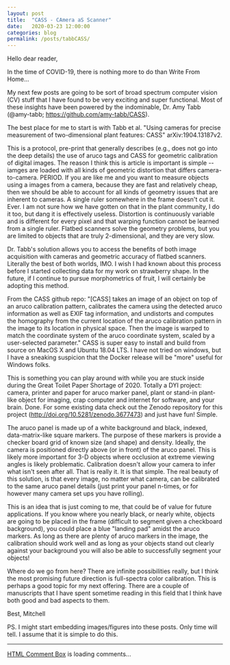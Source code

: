 ```yaml
---
layout: post
title:  "CASS - CAmera aS Scanner"
date:   2020-03-23 12:00:00
categories: blog
permalink: /posts/tabbCASS/
---
```

Hello dear reader,

In the time of COVID-19, there is nothing more to do than Write From Home...

My next few posts are going to be sort of broad spectrum computer vision (CV) stuff that I have found to be very exciting and super functional. Most of these insights have been powered by the indominable, Dr. Amy Tabb (@amy-tabb; https://github.com/amy-tabb/CASS).

The best place for me to start is with Tabb et al. "Using cameras for precise measurement of two-dimensional plant features: CASS" arXiv:1904.13187v2.

This is a protocol, pre-print that generally describes (e.g., does not go into the deep details) the use of aruco tags and CASS for geometric calibration of digital images. The reason I think this is article is important is simple -- iamges are loaded with all kinds of geometric distortion that differs camera-to-camera. PERIOD. If you are like me and you want to measure objects using a images from a camera, because they are fast and relatively cheap, then we should be able to account for all kinds of geometry issues that are inherent to cameras. A single ruler somewhere in the frame doesn't cut it. Ever. I am not sure how we have gotten on that in the plant community, I do it too, but dang it is effectively useless. Distortion is continuously variable and is different for every pixel and that warping function cannot be learned from a single ruler. Flatbed scanners solve the geometry problems, but you are limited to objects that are truly 2-dimensional, and they are very slow.

Dr. Tabb's solution allows you to access the benefits of both image acquisition with cameras and geometric accuracy of flatbed scanners. Literally the best of both worlds, IMO. I wish I had known about this process before I started collecting data for my work on strawberry shape. In the future, if I continue to pursue morphometrics of fruit, I will certainly be adopting this method.

From the CASS github repo: "[CASS] takes an image of an object on top of an aruco calibration pattern, calibrates the camera using the detected aruco information as well as EXIF tag information, and undistorts and computes the homography from the current location of the aruco calibration pattern in the image to its location in physical space. Then the image is warped to match the coordinate system of the aruco coordinate system, scaled by a user-selected parameter." CASS is super easy to install and build from source on MacOS X and Ubuntu 18.04 LTS. I have not tried on windows, but I have a sneaking suspicion that the Docker release will be "more" useful for Windows folks.

This is something you can play around with while you are stuck inside during the Great Toilet Paper Shortage of 2020.  Totally a DYI project: camera, printer and paper for aruco marker panel, plant or stand-in plant-like object for imaging, crap computer and internet for software, and your brain.  Done.  For some existing data check out the Zenodo repository for this project (http://doi.org/10.5281/zenodo.3677473) and just have fun! Simple.

The aruco panel is made up of a white background and black, indexed, data-matrix-like square markers.  The purpose of these markers is provide a checker board grid of known size (and shape) and density. Ideally, the camera is positioned directly above (or in front) of the aruco panel. This is likely more important for 3-D objects where occlusion at extreme viewing angles is likely problematic. Calibration doesn't allow your camera to infer what isn't seen after all. That is really it. It is that simple. The real beauty of this solution, is that every image, no matter what camera, can be calibrated to the same aruco panel details (just print your panel n-times, or for however many camera set ups you have rolling). 

This is an idea that is just coming to me, that could be of value for future applications. If you know where you nearly black, or nearly white, objects are going to be placed in the frame (difficult to segment given a checkboard background), you could place a blue "landing pad" amidst the aruco markers. As long as there are plenty of aruco markers in the image, the calibration should work well and as long as your objects stand out clearly against your background you will also be able to successfully segment your objects!

Where do we go from here? There are infinite possibilities really, but I think the most promising future direction is full-spectra color calibration. This is perhaps a good topic for my next offering. There are a couple of manuscripts that I have spent sometime reading in this field that I think have both good and bad aspects to them.

Best,
Mitchell

PS. I might start embedding images/figures into these posts. Only time will tell. I assume that it is simple to do this.

<div>
<hr>
<!-- begin wwww.htmlcommentbox.com -->
 <div id="HCB_comment_box"><a href="http://www.htmlcommentbox.com">HTML Comment Box</a> is loading comments...</div>
 <link rel="stylesheet" type="text/css" href="https://www.htmlcommentbox.com/static/skins/bootstrap/twitter-bootstrap.css?v=0" />
 <script type="text/javascript" id="hcb"> /*<!--*/ if(!window.hcb_user){hcb_user={};} (function(){var s=document.createElement("script"), l=hcb_user.PAGE || (""+window.location).replace(/'/g,"%27"), h="https://www.htmlcommentbox.com";s.setAttribute("type","text/javascript");s.setAttribute("src", h+"/jread?page="+encodeURIComponent(l).replace("+","%2B")+"&mod=%241%24wq1rdBcg%24PA2uM8eZu8ahjVeJqACBr%2F"+"&opts=16862&num=10&ts=1582326793394");if (typeof s!="undefined") document.getElementsByTagName("head")[0].appendChild(s);})(); /*-->*/ </script>
<!-- end www.htmlcommentbox.com -->
</div>
